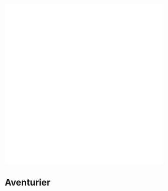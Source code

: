 <div class="icon-container">
  <img src="_media/metiers/aventurier.png" alt="Aventurier" class="icon-title" data-no-zoom />

# Aventurier <!-- {docsify-ignore} -->

</div>